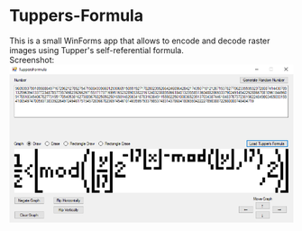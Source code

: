 # Tuppers-Formula
This is a small WinForms app that allows to encode and decode raster images using Tupper's self-referential formula.\
Screenshot:\
![screenshot](screenshot.png)
